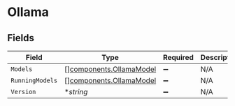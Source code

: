 # Ollama


## Fields

| Field                                                              | Type                                                               | Required                                                           | Description                                                        |
| ------------------------------------------------------------------ | ------------------------------------------------------------------ | ------------------------------------------------------------------ | ------------------------------------------------------------------ |
| `Models`                                                           | [][components.OllamaModel](../../models/components/ollamamodel.md) | :heavy_minus_sign:                                                 | N/A                                                                |
| `RunningModels`                                                    | [][components.OllamaModel](../../models/components/ollamamodel.md) | :heavy_minus_sign:                                                 | N/A                                                                |
| `Version`                                                          | **string*                                                          | :heavy_minus_sign:                                                 | N/A                                                                |